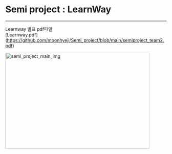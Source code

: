 
# Semi project : LearnWay

- - -

Learnway 발표 pdf파일    
[Learnway.pdf]    
(https://github.com/moonhyeji/Semi_project/blob/main/semiproject_team2.pdf)








<img width="450px" height="300px" alt="semi_project_main_img" src="https://user-images.githubusercontent.com/80051709/120526853-a9144500-c414-11eb-978e-c78b397c243b.png">

